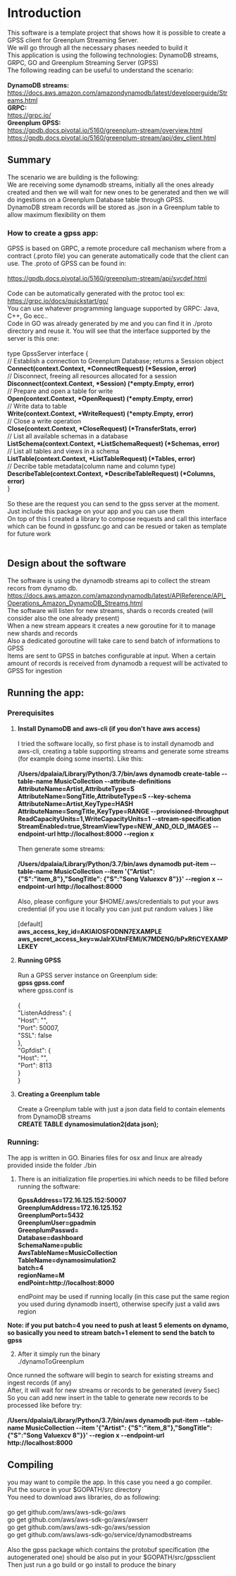 # Introduction
This software is a template project that shows how it is possible to create a GPSS client for Greenplum Streaming Server. </br>
We will go through all the necessary phases needed to build it </br>
This application is using the following technologies: DynamoDB streams, GRPC, GO and Greenplum Streaming Server (GPSS) </br>
The following reading can be useful to understand the scenario: </br></br>
**DynamoDB streams:** </br>
https://docs.aws.amazon.com/amazondynamodb/latest/developerguide/Streams.html </br>
**GRPC:**  </br>
https://grpc.io/ </br>
**Greenplum GPSS:**</br>
https://gpdb.docs.pivotal.io/5160/greenplum-stream/overview.html</br>
https://gpdb.docs.pivotal.io/5160/greenplum-stream/api/dev_client.html</br>

## Summary
The scenario we are building is the following: </br>We are receiving some dynamodb streams, initially all the ones already created and then
we will wait for new ones to be generated and then we will do ingestions on a Greenplum Database table through GPSS.</br>
DynamoDB stream records will be stored as .json in a Greenplum table to allow maximum flexibility on them </br>

### How to create a gpss app:
GPSS is based on GRPC, a remote procedure call mechanism where from a contract (.proto file) you can generate automatically code that the client can use. The .proto of GPSS can be found in: </br>
</br>https://gpdb.docs.pivotal.io/5160/greenplum-stream/api/svcdef.html</br></br>
Code can be automatically generated with the protoc tool ex:</br>
https://grpc.io/docs/quickstart/go/</br>
You can use whatever programming language supported by GRPC: Java, C++, Go ecc.. </br>
Code in GO was already generated by me and you can find it in ./proto directory and reuse it. You will see that the interface supported by the server is this one: </br>
 </br>
type GpssServer interface { </br>
	// Establish a connection to Greenplum Database; returns a Session object </br>
	__Connect(context.Context, *ConnectRequest) (*Session, error)__ </br>
	// Disconnect, freeing all resources allocated for a session </br>
	__Disconnect(context.Context, *Session) (*empty.Empty, error)__ </br>
	// Prepare and open a table for write </br>
	__Open(context.Context, *OpenRequest) (*empty.Empty, error)__ </br>
	// Write data to table </br>
	__Write(context.Context, *WriteRequest) (*empty.Empty, error)__ </br>
	// Close a write operation </br>
	__Close(context.Context, *CloseRequest) (*TransferStats, error)__ </br>
	// List all available schemas in a database </br>
	__ListSchema(context.Context, *ListSchemaRequest) (*Schemas, error)__ </br>
	// List all tables and views in a schema </br>
	__ListTable(context.Context, *ListTableRequest) (*Tables, error)__ </br>
	// Decribe table metadata(column name and column type) </br>
	__DescribeTable(context.Context, *DescribeTableRequest) (*Columns, error)__ </br>
}  </br></br>
So these are the request you can send to the gpss server at the moment. Just include this package on your app and you can use them </br>
On top of this I created a library to compose requests and call this interface which can be found in gpssfunc.go and can be resued or taken as template for future work</br></br>

## Design about the software

The software is using the dynamodb streams api to collect the stream recors from dynamo db. </br>
https://docs.aws.amazon.com/amazondynamodb/latest/APIReference/API_Operations_Amazon_DynamoDB_Streams.html </br>
The software will listen for new streams, shards o records created (will consider also the one already present) </br>
When a new stream appears it creates a new goroutine for it to manage new shards and records </br>
Also a dedicated goroutine will take care to send batch of informations to GPSS </br>
Items are sent to GPSS in batches configurable at input. When a certain amount of records is received from dynamodb a request will be activated to GPSS for ingestion</br>

## Running the app:
### Prerequisites
1. **Install DynamoDB and aws-cli (if you don't have aws access)** </br></br>
   I tried the software locally, so first phase is to install dynamodb and aws-cli, creating a table supporting streams and generate some streams
   (for example doing some inserts). Like this:</br></br>
   **/Users/dpalaia/Library/Python/3.7/bin/aws dynamodb create-table     --table-name MusicCollection     --attribute-definitions         AttributeName=Artist,AttributeType=S AttributeName=SongTitle,AttributeType=S     --key-schema AttributeName=Artist,KeyType=HASH AttributeName=SongTitle,KeyType=RANGE     --provisioned-throughput ReadCapacityUnits=1,WriteCapacityUnits=1  --stream-specification StreamEnabled=true,StreamViewType=NEW_AND_OLD_IMAGES --endpoint-url http://localhost:8000 --region x**
   </br></br>
   Then generate some streams:</br></br>
   **/Users/dpalaia/Library/Python/3.7/bin/aws dynamodb put-item     --table-name MusicCollection     --item '{"Artist": {"S":"item_8"},"SongTitle": {"S":"Song Valuexcv 8"}}'     --region x --endpoint-url http://localhost:8000**   
   </br>
   Also, please configure your $HOME/.aws/credentials to put your aws credential (if you use it locally you can just put random values ) like </br></br>
   [default]</br>
**aws_access_key_id=AKIAIOSFODNN7EXAMPLE**</br>
**aws_secret_access_key=wJalrXUtnFEMI/K7MDENG/bPxRfiCYEXAMPLEKEY**
  
2. **Running GPSS** </br></br>
Run a GPSS server instance on Greenplum side: </br>
**gpss gpss.conf**</br>
where gpss.conf is </br></br>
{</br>
    "ListenAddress": {</br>
        "Host": "",</br>
        "Port": 50007,</br>
        "SSL": false</br>
    },</br>
    "Gpfdist": {</br>
        "Host": "",</br>
        "Port": 8113</br>
    }</br>
}</br>

3. **Creating a Greenplum table** </br></br>
Create a Greenplum table with just a json data field to contain elements from DynamoDB streams </br>
**CREATE TABLE dynamosimulation2(data json);** </br>

### Running:
The app is written in GO. Binaries files for osx and linux are already provided inside the folder ./bin </br>

1. There is an initialization file properties.ini which needs to be filled before running the software: </br>

    **GpssAddress=172.16.125.152:50007**</br> 
    **GreenplumAddress=172.16.125.152**</br>
    **GreenplumPort=5432**</br>
    **GreenplumUser=gpadmin**</br>
    **GreenplumPasswd=**</br>
    **Database=dashboard**</br>
    **SchemaName=public**</br>
    **AwsTableName=MusicCollection**</br>
    **TableName=dynamosimulation2**</br>
    **batch=4**</br>
    **regionName=M**</br>
    **endPoint=http://localhost:8000**</br>
    
    endPoint may be used if running locally (in this case put the same region you used during dynamodb insert), otherwise specify just a valid aws region
    
**Note: if you put batch=4 you need to push at least 5 elements on dynamo, so basically you need to stream batch+1 element to send the batch to gpss**
  
 2. After it simply run the binary</br>
 ./dynamoToGreenplum </br>
 
 Once runned the software will begin to search for existing streams and ingest records (if any) </br>
 After, it will wait for new streams or records to be generated (every 5sec) </br>
 So you can add new insert in the table to generate new records to be processed like before try:</br></br>
**/Users/dpalaia/Library/Python/3.7/bin/aws dynamodb put-item     --table-name MusicCollection     --item '{"Artist": {"S":"item_8"},"SongTitle": {"S":"Song Valuexcv 8"}}'     --region x --endpoint-url http://localhost:8000** 

## Compiling
you may want to compile the app. In this case you need a go compiler.</br>
Put the source in your $GOPATH/src directory</br>
You need to download aws libraries, do as following:</br></br>
go get github.com/aws/aws-sdk-go/aws</br>
go get github.com/aws/aws-sdk-go/aws/awserr</br>
go get github.com/aws/aws-sdk-go/aws/session</br>
go get github.com/aws/aws-sdk-go/service/dynamodbstreams</br></br>
Also the gpss package which contains the protobuf specification (the autogenerated one) should be also put in your $GOPATH/src/gpssclient </br>
Then just run a go build or go install to produce the binary
